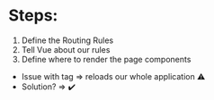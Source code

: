 # Steps:
1. Define the Routing Rules
2. Tell Vue about our rules
3. Define where to render the page components

- Issue with <a href></a> tag => reloads our whole application ⚠️
- Solution? => <RouterLink></RouterLink> ✔️